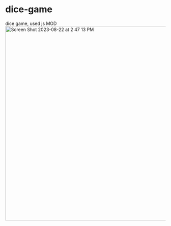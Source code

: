 # dice-game
dice game, used js MOD
<img width="611" alt="Screen Shot 2023-08-22 at 2 47 13 PM" src="https://github.com/eileenghm/dice-game/assets/68632589/480ed407-cd2a-456c-9a5e-658de2f86d0d">
